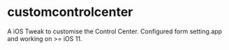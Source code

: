# customcontrolcenter

A iOS Tweak to customise the Control Center. Configured form setting.app and working on >= iOS 11.
